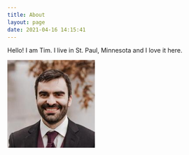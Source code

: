 ```yaml
---
title: About
layout: page
date: 2021-04-16 14:15:41
---
```


Hello! I am Tim. I live in St. Paul, Minnesota and I love it here. 

![Tim](/tim.jpeg)